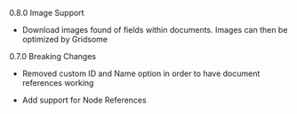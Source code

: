 0.8.0 Image Support

  * Download images found of fields within documents. Images can then be optimized by Gridsome

0.7.0 Breaking Changes

  * Removed custom ID and Name option in order to have document references working

  * Add support for Node References
